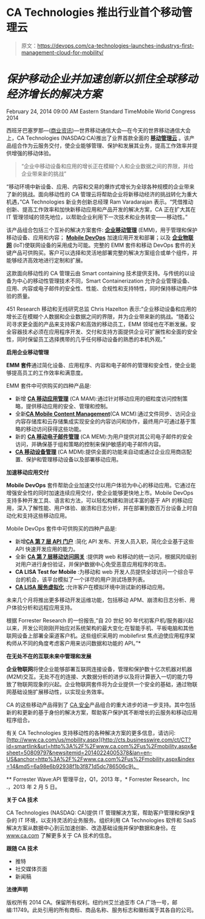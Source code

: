# CA Technologies 推出行业首个移动管理云

> 原文：<https://devops.com/ca-technologies-launches-industrys-first-management-cloud-for-mobility/>

# *保护移动企业并加速创新以抓住全球移动经济增长的解决方案*

<time itemprop="dateModified" datetime="2014-02-24T14:00:00Z">February 24, 2014 09:00 AM Eastern Standard Time</time>Mobile World Congress 2014

西班牙巴塞罗那—([商业资讯](http://www.businesswire.com/))—世界移动通信大会—在今天的世界移动通信大会上，CA Technologies (NASDAQ:CA)推出了业界首款全面的 [**移动管理云**](http://cts.businesswire.com/ct/CT?id=smartlink&url=http%3A%2F%2Fwww.ca.com%2Fus%2Fmobility.aspx&esheet=50809797&newsitemid=20140224005378&lan=en-US&anchor=Management+Cloud+for+Mobility&index=1&md5=aa94306cbae1971bc1a8d70408b3c8c3) 。该产品组合作为云服务交付，使企业能够管理、保护和发展其业务，提高工作效率并提供增强的移动体验。

> “企业中移动设备和应用的增长正在模糊个人和企业数据之间的界限，并给企业带来新的挑战”

“移动环境中新设备、应用、内容和交易的爆炸式增长为全球各种规模的企业带来了新的挑战。面向移动性的 CA 管理云将帮助企业将新移动经济的挑战转化为重大机遇，”CA Technologies 新业务创新总经理 Ram Varadarajan 表示。“凭借推动创新、提高工作效率和加快新移动应用和产品开发的解决方案，CA 正在扩大其在 IT 管理领域的领先地位，以帮助企业利用下一次技术和业务转变——移动性。”

该产品组合包括三个互补的解决方案套件: [**企业移动管理**](http://cts.businesswire.com/ct/CT?id=smartlink&url=http%3A%2F%2Fwww.ca.com%2Fsolutions%2Fenvironments%2Fmobile%2Fenterprise-mobility-management.aspx&esheet=50809797&newsitemid=20140224005378&lan=en-US&anchor=Enterprise+Mobility+Management&index=2&md5=30c2c6f4bbf7a48a96a33d9ea6ada583) (EMM)，用于管理和保护移动设备、应用和内容； [**Mobile DevOps**](http://cts.businesswire.com/ct/CT?id=smartlink&url=http%3A%2F%2Fwww.ca.com%2Fsolutions%2Fenvironments%2Fmobile%2Fmobile-devops.aspx&esheet=50809797&newsitemid=20140224005378&lan=en-US&anchor=Mobile+DevOps&index=3&md5=5ec4fb289f09e2aa7953a39bf36efab6) 加速应用开发和部署；以及 [**企业物联网**](http://cts.businesswire.com/ct/CT?id=smartlink&url=http%3A%2F%2Fwww.ca.com%2Fsolutions%2Fenvironments%2Fmobile%2Fenterprise-internet-of-things.aspx&esheet=50809797&newsitemid=20140224005378&lan=en-US&anchor=Enterprise+Internet+of+Things&index=4&md5=874ba9fdcad9fbc9be1aa1b9fe728727) (IoT)使联网设备的采用成为可能。完整的 EMM 套件和移动 DevOps 套件的关键产品可供购买。客户可以选择和灵活地部署完整的解决方案组合或单个组件，并能够经济高效地进行定制和扩展。

这款面向移动性的 CA 管理云由 Smart containing 技术提供支持。与传统的以设备为中心的移动性管理技术不同，Smart Containerization 允许企业管理设备、应用、内容或电子邮件的安全性、性能、合规性和支持特性，同时保持移动用户体验的质量。

451 Research 移动和无线研究总监 Chris Hazelton 表示:“企业移动设备和应用的增长正在模糊个人数据和企业数据之间的界限，并为企业带来新的挑战。“随着公司寻求更全面的产品来支持客户和高效的移动员工，EMM 领域也在不断发展。安全容器技术必须在应用程序开发、交付和支持方面提供企业可扩展性和全面的安全性，同时保留员工选择携带的几乎任何移动设备的熟悉的本机外观。”

**启用企业移动管理**

**EMM 套件**通过简化设备、应用程序、内容和电子邮件的管理和安全性，使企业能够提高员工的工作效率和满意度。

EMM 套件中可供购买的四种产品是:

*   新增 [**CA 移动应用管理**](http://cts.businesswire.com/ct/CT?id=smartlink&url=http%3A%2F%2Fwww.ca.com%2Fus%2Fproducts%2Fdetail%2Fca-mobile-application-management.aspx&esheet=50809797&newsitemid=20140224005378&lan=en-US&anchor=CA+Mobile+Application+Management&index=5&md5=1be74f593ef865fc90f1857b1c1d26a5) (CA MAM):通过针对移动应用的细粒度访问控制策略，提供移动应用的安全、管理和控制。
*   全新[**CA Mobile Content Management**](http://cts.businesswire.com/ct/CT?id=smartlink&url=http%3A%2F%2Fwww.ca.com%2Fus%2Fproducts%2Fdetail%2Fca-mobile-content-management.aspx&esheet=50809797&newsitemid=20140224005378&lan=en-US&anchor=CA+Mobile+Content+Management&index=6&md5=0b33b26f6851e1031c42d17ca5d3764d)(CA MCM):通过文件同步、访问企业内容存储库和云存储集成实现安全的内容访问和协作，最终用户可通过基于策略的移动访问获得这些功能。
*   新的 [**CA 移动电子邮件管理**](http://cts.businesswire.com/ct/CT?id=smartlink&url=http%3A%2F%2Fwww.ca.com%2Fus%2Fproducts%2Fdetail%2Fca-mobile-email-management.aspx&esheet=50809797&newsitemid=20140224005378&lan=en-US&anchor=CA+Mobile+Email+Management&index=7&md5=114053e1825d769a652c5478b67e23f0) (CA MEM):为用户提供对其公司电子邮件的安全访问，并确保基于组和策略的控制来保护敏感的电子邮件内容。
*   [**CA 移动设备管理**](http://cts.businesswire.com/ct/CT?id=smartlink&url=http%3A%2F%2Fwww.ca.com%2Fus%2Fproducts%2Fdetail%2Fca-mobile-device-management-mdm.aspx&esheet=50809797&newsitemid=20140224005378&lan=en-US&anchor=CA+Mobile+Device+Management&index=8&md5=1329e1f06708097d0c7a78ca74ffbdae) (CA MDM):提供全面的功能来自动或通过企业应用商店配置、保护和管理移动设备以及部署移动应用。

**加速移动应用交付**

**Mobile DevOps** 套件帮助企业加速交付以用户体验为中心的移动应用。它通过在增强安全性的同时加速连续应用交付，使企业能够更快地上市。Mobile DevOps 支持多种开发工具、语言和方法，可以轻松构建和测试丰富的基于 API 的移动应用，深入了解性能、用户体验、崩溃和日志分析，并在部署到数百万台设备上时自动化和支持这些移动应用。

Mobile DevOps 套件中可供购买的四种产品是:

*   新增[**CA 第 7 层 API 门户**](http://cts.businesswire.com/ct/CT?id=smartlink&url=http%3A%2F%2Fwww.ca.com%2Fus%2Fapi-security-and-management.aspx%3Fcid%3Dsecurity_rsa_press&esheet=50809797&newsitemid=20140224005378&lan=en-US&anchor=CA+Layer+7+API+Portal&index=9&md5=db44881bdafeb08bbc1c3ec4521f34f0) :简化 API 发布、开发人员入职，简化企业基于这些 API 快速开发应用的能力。
*   全新 [**CA 第 7 层移动访问网关**](http://cts.businesswire.com/ct/CT?id=smartlink&url=http%3A%2F%2Fwww.ca.com%2Fus%2Fapi-security-and-management.aspx%3Fcid%3Dsecurity_rsa_press&esheet=50809797&newsitemid=20140224005378&lan=en-US&anchor=CA+Layer+7+Mobile+Access+Gateway&index=10&md5=c3d42582a8432b4282aa17db4220ce71) :提供跨 web 和移动的统一访问，根据风险级别对用户进行身份验证，并保护数据中心免受恶意应用程序的攻击。
*   **CA LISA Test for Mobile** :为移动和 web 开发人员提供全球访问一个综合平台的机会，该平台模拟了一个详尽的用户测试场景列表。
*   [**CA LISA 服务虚拟化**](http://cts.businesswire.com/ct/CT?id=smartlink&url=http%3A%2F%2Fwww.ca.com%2Fus%2Fproducts%2Fdetail%2Fca-lisa.aspx&esheet=50809797&newsitemid=20140224005378&lan=en-US&anchor=CA+LISA+Service+Virtualization&index=11&md5=e83f9e4a243752241626b954fa8468f6) :允许客户在模拟环境中测试新的移动应用。

未来几个月将推出更多移动开发运维功能，包括移动 APM、崩溃和日志分析、用户体验分析和远程应用支持。

根据 Forrester Research 的一份报告,“自 20 世纪 90 年代初客户机/服务器兴起以来，开发公司刚刚开始应对系统架构的最大变化:在智能手机、平板电脑和其他联网设备上部署全渠道客户机。这些组织采用的 mobilefirst 焦点迫使应用程序架构师从不同的角度考虑客户用来访问数据和功能的 API。”*

**在无处不在的互联未来中管理和发展**

**企业物联网**将使企业能够部署互联网连接设备，管理和保护数十亿次机器对机器(M2M)交互。无处不在的连接、大数据分析的进步以及将计算嵌入一切的能力导致了物联网现象的兴起。企业物联网套件将为企业提供一个安全的基础，通过物联网基础设施扩展移动性，以实现业务效率。

CA 的这些移动产品得到了 [CA 安全](http://cts.businesswire.com/ct/CT?id=smartlink&url=http%3A%2F%2Fwww.ca.com%2Fus%2Fnews%2Fpress-releases%2Fna%2F2014%2Fca-technologies-announces-new-security-solutions-to-protect-apis.aspx&esheet=50809797&newsitemid=20140224005378&lan=en-US&anchor=CA+Security&index=13&md5=98b16f5906476af53faa5d8e18986230)产品组合的重大进步的进一步支持。其中包括新的和更新的基于身份的解决方案，帮助客户保护其不断增长的云服务和移动应用程序组合。

有关 CA Technologies 支持移动性的各种解决方案的更多信息，请访问:[http://www.ca.com/us/mobility.aspx](http://cts.businesswire.com/ct/CT?id=smartlink&url=http%3A%2F%2Fwww.ca.com%2Fus%2Fmobility.aspx&esheet=50809797&newsitemid=20140224005378&lan=en-US&anchor=http%3A%2F%2Fwww.ca.com%2Fus%2Fmobility.aspx&index=14&md5=6a98e6b92938f1b3f871d5dc786506c9)。

** Forrester Wave:API 管理平台，Q1，2013 年，* Forrester Research，Inc .，2013 年 2 月 5 日。

**关于 CA 技术**

CA Technologies (NASDAQ: CA)提供 IT 管理解决方案，帮助客户管理和保护复杂的 IT 环境，以支持灵活的业务服务。组织利用 CA Technologies 软件和 SaaS 解决方案从数据中心到云加速创新、改造基础设施并保护数据和身份。在 www.ca.com 了解更多关于 CA 技术的信息。

**跟随 CA 技术**

*   推特
*   社交媒体页面
*   新闻稿

**法律声明**

版权所有 2014 CA。保留所有权利。纽约州艾兰迪亚市 CA 广场一号，邮编:11749。此处引用的所有商标、商品名称、服务标志和徽标属于其各自的公司。